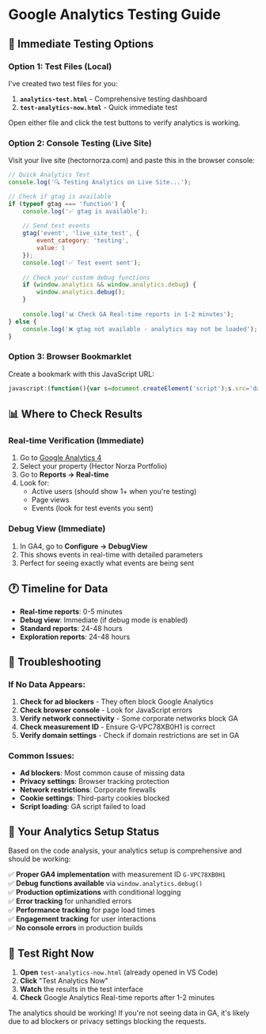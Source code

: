 # Google Analytics Testing Guide

## 🚀 Immediate Testing Options

### Option 1: Test Files (Local)
I've created two test files for you:

1. **`analytics-test.html`** - Comprehensive testing dashboard
2. **`test-analytics-now.html`** - Quick immediate test

Open either file and click the test buttons to verify analytics is working.

### Option 2: Console Testing (Live Site)
Visit your live site (hectornorza.com) and paste this in the browser console:

```javascript
// Quick Analytics Test
console.log('🔍 Testing Analytics on Live Site...');

// Check if gtag is available
if (typeof gtag === 'function') {
    console.log('✅ gtag is available');
    
    // Send test events
    gtag('event', 'live_site_test', {
        event_category: 'testing',
        value: 1
    });
    console.log('✅ Test event sent');
    
    // Check your custom debug functions
    if (window.analytics && window.analytics.debug) {
        window.analytics.debug();
    }
    
    console.log('📊 Check GA Real-time reports in 1-2 minutes');
} else {
    console.log('❌ gtag not available - analytics may not be loaded');
}
```

### Option 3: Browser Bookmarklet
Create a bookmark with this JavaScript URL:

```javascript
javascript:(function(){var s=document.createElement('script');s.src='data:text/javascript,console.log("Testing Analytics...");if(typeof gtag==="function"){gtag("event","bookmarklet_test",{event_category:"testing",value:1});console.log("✅ Test event sent via bookmarklet");}else{console.log("❌ gtag not available");}';document.head.appendChild(s);})();
```

## 📊 Where to Check Results

### Real-time Verification (Immediate)
1. Go to [Google Analytics 4](https://analytics.google.com/)
2. Select your property (Hector Norza Portfolio)
3. Go to **Reports → Real-time**
4. Look for:
   - Active users (should show 1+ when you're testing)
   - Page views
   - Events (look for test events you sent)

### Debug View (Immediate)
1. In GA4, go to **Configure → DebugView**
2. This shows events in real-time with detailed parameters
3. Perfect for seeing exactly what events are being sent

## 🕐 Timeline for Data

- **Real-time reports**: 0-5 minutes
- **Debug view**: Immediate (if debug mode is enabled)
- **Standard reports**: 24-48 hours
- **Exploration reports**: 24-48 hours

## 🔧 Troubleshooting

### If No Data Appears:
1. **Check for ad blockers** - They often block Google Analytics
2. **Check browser console** - Look for JavaScript errors
3. **Verify network connectivity** - Some corporate networks block GA
4. **Check measurement ID** - Ensure G-VPC78XB0H1 is correct
5. **Verify domain settings** - Check if domain restrictions are set in GA

### Common Issues:
- **Ad blockers**: Most common cause of missing data
- **Privacy settings**: Browser tracking protection
- **Network restrictions**: Corporate firewalls
- **Cookie settings**: Third-party cookies blocked
- **Script loading**: GA script failed to load

## 🎯 Your Analytics Setup Status

Based on the code analysis, your analytics setup is comprehensive and should be working:

✅ **Proper GA4 implementation** with measurement ID `G-VPC78XB0H1`  
✅ **Debug functions available** via `window.analytics.debug()`  
✅ **Production optimizations** with conditional logging  
✅ **Error tracking** for unhandled errors  
✅ **Performance tracking** for page load times  
✅ **Engagement tracking** for user interactions  
✅ **No console errors** in production builds  

## 🧪 Test Right Now

1. **Open** `test-analytics-now.html` (already opened in VS Code)
2. **Click** "Test Analytics Now"
3. **Watch** the results in the test interface
4. **Check** Google Analytics Real-time reports after 1-2 minutes

The analytics should be working! If you're not seeing data in GA, it's likely due to ad blockers or privacy settings blocking the requests.
